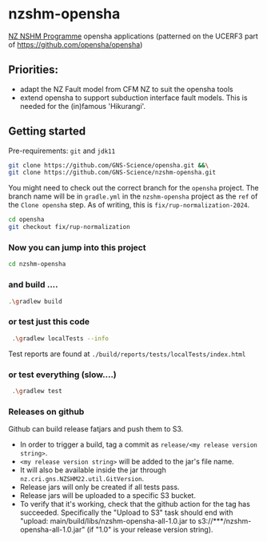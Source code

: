 # nzshm-opensha
[NZ NSHM Programme](https://www.gns.cri.nz/research-projects/national-seismic-hazard-model/) opensha applications (patterned on the UCERF3 part of https://github.com/opensha/opensha)

## Priorities:

 - adapt the NZ Fault model from CFM NZ to suit the opensha tools
 - extend opensha to support subduction interface fault models. This is needed for the (in)famous 'Hikurangi'. 

## Getting started 

Pre-requirements: `git` and `jdk11`

 ```bash
git clone https://github.com/GNS-Science/opensha.git &&\
git clone https://github.com/GNS-Science/nzshm-opensha.git
 ```

You might need to check out the correct branch for the `opensha` project. The branch name will be in `gradle.yml` in the
`nzshm-opensha` project as the `ref` of the `Clone opensha` step. As of writing, this is
`fix/rup-normalization-2024`.

```bash
cd opensha
git checkout fix/rup-normalization
```

### Now you can jump into this project

 ```bash
 cd nzshm-opensha
 ```

### and build ....

 ```bash
 .\gradlew build
 ```

### or test just this code

```bash
 .\gradlew localTests --info
```
 
Test reports are found at  `./build/reports/tests/localTests/index.html`

### or test everything (slow....)
```bash
 .\gradlew test
```

### Releases on github

Github can build release fatjars and push them to S3.

- In order to trigger a build, tag a commit as `release/<my release version string>`.
- `<my release version string>` will be added to the jar's file name.
- It will also be available inside the jar through `nz.cri.gns.NZSHM22.util.GitVersion`.
- Release jars will only be created if all tests pass.
- Release jars will be uploaded to a specific S3 bucket.
- To verify that it's working, check that the github action for the tag has succeeded. Specifically the "Upload to S3" task should
  end with "upload: main/build/libs/nzshm-opensha-all-1.0.jar to s3://***/nzshm-opensha-all-1.0.jar" (if "1.0" is your
  release version string).


